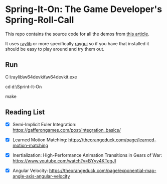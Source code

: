 Spring-It-On: The Game Developer's Spring-Roll-Call
===================================================

This repo contains the source code for all the demos from [this article](http://theorangeduck.com/page/spring-roll-call). 

It uses [raylib](https://www.raylib.com/) or more specifically [raygui](https://github.com/raysan5/raygui) so if you have that installed it should be easy to play around and try them out.

## Run

C:\raylib\w64devkit\w64devkit.exe

cd d:\Sprint-It-On

make

## Reading List

- [x] Semi-Implicit Euler Integration: https://gafferongames.com/post/integration_basics/

- [x] Learned Motion Matching: https://theorangeduck.com/page/learned-motion-matching

- [x] Inertialization: High-Performance Animation Transitions in Gears of War: https://www.youtube.com/watch?v=BYyv4KTegJI

- [x] Angular Velocity: https://theorangeduck.com/page/exponential-map-angle-axis-angular-velocity




